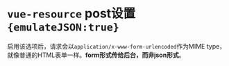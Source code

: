 # `vue-resource` post设置`{emulateJSON:true}`

启用该选项后，请求会以`application/x-www-form-urlencoded`作为MIME type，就像普通的HTML表单一样。**form形式传给后台，而非json形式**。